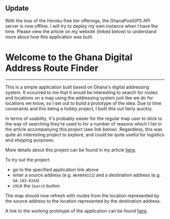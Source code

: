 ## Update

With the loss of the Heroku free tier offerings, the GhanaPostGPS API server is now offline. I will try to deploy my own instance when I have the time. Please view the article on my website (linked below) to understand more about how this application was built.


# Welcome to the Ghana Digital Address Route Finder

<hr>

This is a simple application built based on Ghana's digital addressing system. It occurred to me that it would be interesting to search for routes and locations on a map using the addressing system just like we do for locations we know, so I set out to build a prototype of the idea. Due to time constraints and this being a hobby project, I built this out fairly quickly.

In terms of usability, it's probably easier for the regular map user to stick to the way of searching they're used to for a number of reasons which I list in the article accompanying this project (see link below). Regardless, this was quite an interesting project to explore, and could be quite useful for logistics and shipping purposes.

More details about this project can be found in my article [here](https://excel-chukwu.netlify.app/2022/11/06/building-a-ghana-digital-address-route-finder/).

To try out the project:

- go to the specified application link above
- enter a source address (e.g. `AK4849321`) and a destination address (e.g. `GA-183-8164`) 
- click the `Search` button

The map should now refresh with routes from the location represented by the source address to the location represented by the destination address.


A link to the working prototype of the application can be found [here](https://starfish-app-8xk6a.ondigitalocean.app/).

